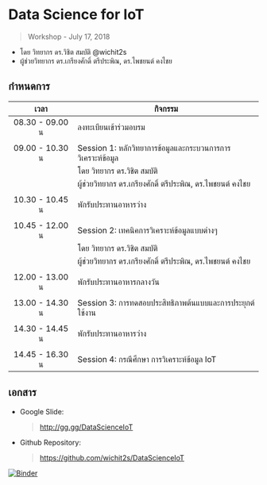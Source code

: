 
# Data Science for IoT
> Workshop - July 17, 2018

* โดย  วิทยากร ดร.วิชิต สมบัติ @wichit2s
* ผู้ช่วยวิทยากร ดร.เกรียงศักดิ์ ตรีประพิณ, ดร.ไพชยนต์ คงไชย 

## กำหนดการ

| เวลา              | กิจกรรม                                              |
| :---------------: | --------------------------------------------------- |
| 08.30 - 09.00 น   | ลงทะเบียนเข้าร่วมอบรม                                  |
|                   |                                                     |
| 09.00 - 10.30 น   | Session 1: หลักวิทยาการข้อมูลและกระบวนการการวิเคราะห์ข้อมูล |
|                   | โดย วิทยากร ดร.วิชิต สมบัติ                              |
|                   | ผู้ช่วยวิทยากร ดร.เกรียงศักดิ์ ตรีประพิณ, ดร.ไพชยนต์ คงไชย     |
|                   |                                                     |
| 10.30 - 10.45 น   | พักรับประทานอาหารว่าง                                  |
|                   |                                                     |
| 10.45 - 12.00 น   | Session 2: เทคนิคการวิเคราะห์ข้อมูลแบบต่างๆ               |
|                   | โดย วิทยากร ดร.วิชิต สมบัติ                              |
|                   | ผู้ช่วยวิทยากร ดร.เกรียงศักดิ์ ตรีประพิณ, ดร.ไพชยนต์ คงไชย     |
|                   |                                                     |
| 12.00 - 13.00 น   | พักรับประทานอาหารกลางวัน                               |
|                   |                                                     |
| 13.00 - 14.30 น   | Session 3: การทดสอบประสิทธิภาพต้นแบบและการประยุกต์ใช้งาน  |
|                   |                                                     |
| 14.30 - 14.45 น   | พักรับประทานอาหารว่าง                                  |
|                   |                                                     |
| 14.45 - 16.30 น   | Session 4: กรณีศึกษา การวิเคราะห์ข้อมูล IoT               |

## เอกสาร
* Google Slide: 
	> http://gg.gg/DataScienceIoT

* Github Repository: 
	> https://github.com/wichit2s/DataScienceIoT	

[![Binder](https://mybinder.org/badge.svg)](https://mybinder.org/v2/gh/wichit2s/DataScienceIoT/master?filepath=DataScienceIoT.ipynb)
